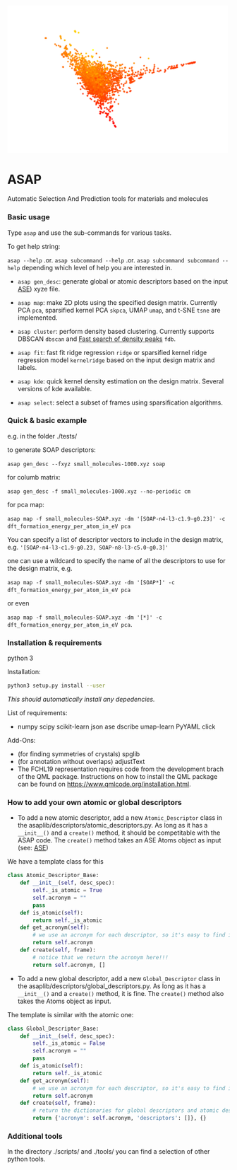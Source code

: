 <p align="left">
  <img src="ASAP-logo.png" width="500" title="logo">
</p>

# ASAP 
Automatic Selection And Prediction tools for materials and molecules

### Basic usage

Type `asap` and use the sub-commands for various tasks.

To get help string:

`asap --help` .or. `asap subcommand --help` .or. `asap subcommand subcommand --help` depending which level of help you are interested in.

* `asap gen_desc`: generate global or atomic descriptors based on the input [ASE](https://wiki.fysik.dtu.dk/ase/ase/atoms.html)) xyze file. 

* `asap map`: make 2D plots using the specified design matrix. Currently PCA `pca`, sparsified kernel PCA `skpca`, UMAP `umap`, and t-SNE `tsne` are implemented. 

* `asap cluster`: perform density based clustering. Currently supports DBSCAN `dbscan` and [Fast search of density peaks](https://science.sciencemag.org/content/344/6191/1492) `fdb`.

* `asap fit`: fast fit ridge regression `ridge` or sparsified kernel ridge regression model `kernelridge` based on the input design matrix and labels.

* `asap kde`: quick kernel density estimation on the design matrix. Several versions of kde available.

* `asap select`: select a subset of frames using sparsification algorithms.

### Quick & basic example

e.g. in the folder ./tests/

to generate SOAP descriptors:

`asap gen_desc --fxyz small_molecules-1000.xyz soap`

for columb matrix:

`asap gen_desc -f small_molecules-1000.xyz --no-periodic cm`

for pca map:

`asap map -f small_molecules-SOAP.xyz -dm '[SOAP-n4-l3-c1.9-g0.23]' -c dft_formation_energy_per_atom_in_eV pca`

You can specify a list of descriptor vectors to include in the design matrix, e.g. `'[SOAP-n4-l3-c1.9-g0.23, SOAP-n8-l3-c5.0-g0.3]'`

one can use a wildcard to specify the name of all the descriptors to use for the design matrix, e.g.

`asap map -f small_molecules-SOAP.xyz -dm '[SOAP*]' -c dft_formation_energy_per_atom_in_eV pca`

or even

`asap map -f small_molecules-SOAP.xyz -dm '[*]' -c dft_formation_energy_per_atom_in_eV pca`.



### Installation & requirements

python 3

Installation:

```bash
python3 setup.py install --user
```

*This should automatically install any depedencies.*

List of requirements:

+ numpy scipy scikit-learn json ase dscribe umap-learn PyYAML click

Add-Ons:
+ (for finding symmetries of crystals) spglib 
+ (for annotation without overlaps) adjustText
+ The FCHL19 representation requires code from the development brach of the QML package. Instructions on how to install the QML package can be found on https://www.qmlcode.org/installation.html.

### How to add your own atomic or global descriptors

* To add a new atomic descriptor, add a new `Atomic_Descriptor` class in the asaplib/descriptors/atomic_descriptors.py. As long as it has a `__init__()` and a `create()` method, it should be competitable with the ASAP code. The `create()` method takes an ASE Atoms object as input (see: [ASE](https://wiki.fysik.dtu.dk/ase/ase/atoms.html))

We have a template class for this
```python
class Atomic_Descriptor_Base:
    def __init__(self, desc_spec):
        self._is_atomic = True
        self.acronym = ""
        pass
    def is_atomic(self):
        return self._is_atomic
    def get_acronym(self):
        # we use an acronym for each descriptor, so it's easy to find it and refer to it
        return self.acronym
    def create(self, frame):
        # notice that we return the acronym here!!!
        return self.acronym, []
```

* To add a new global descriptor, add a new `Global_Descriptor` class in the asaplib/descriptors/global_descriptors.py. As long as it has a `__init__()` and a `create()` method, it is fine. The `create()` method also takes the Atoms object as input.

The template is similar with the atomic one:
```python
class Global_Descriptor_Base:
    def __init__(self, desc_spec):
        self._is_atomic = False
        self.acronym = ""
        pass
    def is_atomic(self):
        return self._is_atomic
    def get_acronym(self):
        # we use an acronym for each descriptor, so it's easy to find it and refer to it
        return self.acronym
    def create(self, frame):
        # return the dictionaries for global descriptors and atomic descriptors (if any)
        return {'acronym': self.acronym, 'descriptors': []}, {}
```

### Additional tools
In the directory ./scripts/ and ./tools/ you can find a selection of other python tools.

